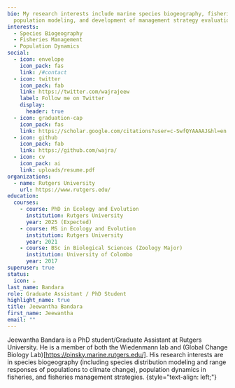 ```yaml
---
bio: My research interests include marine species biogeography, fisheries
  population modeling, and development of management strategy evaluation tools.
interests:
  - Species Biogeography
  - Fisheries Management
  - Population Dynamics
social:
  - icon: envelope
    icon_pack: fas
    link: /#contact
  - icon: twitter
    icon_pack: fab
    link: https://twitter.com/wajrajeew
    label: Follow me on Twitter
    display:
      header: true
  - icon: graduation-cap
    icon_pack: fas
    link: https://scholar.google.com/citations?user=c-SwfQYAAAAJ&hl=en
  - icon: github
    icon_pack: fab
    link: https://github.com/wajra/
  - icon: cv
    icon_pack: ai
    link: uploads/resume.pdf
organizations:
  - name: Rutgers University
    url: https://www.rutgers.edu/
education:
  courses:
    - course: PhD in Ecology and Evolution
      institution: Rutgers University
      year: 2025 (Expected)
    - course: MS in Ecology and Evolution
      institution: Rutgers University
      year: 2021
    - course: BSc in Biological Sciences (Zoology Major)
      institution: University of Colombo
      year: 2017
superuser: true
status:
  icon: ☕️
last_name: Bandara
role: Graduate Assistant / PhD Student
highlight_name: true
title: Jeewantha Bandara
first_name: Jeewantha
email: ""
---
```


Jeewantha Bandara is a PhD student/Graduate Assistant at Rutgers University. He is a member of both the Wiedenmann lab and (Global Change Biology Lab)[https://pinsky.marine.rutgers.edu/]. His research interests are in species biogeography (including species distribution modeling and range responses of populations to climate change), population dynamics in fisheries, and fisheries management strategies. 
{style="text-align: left;"}
